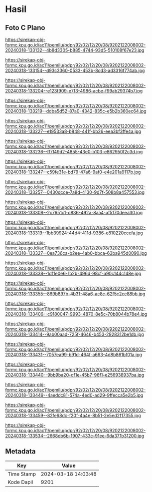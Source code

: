# Hasil

## Foto C Plano

https://sirekap-obj-formc.kpu.go.id/ac11/pemilu/pdpr/92/02/12/20/08/9202122008002-20240318-133132--4b8d3305-b885-4744-93d5-510108f67e23.jpg

https://sirekap-obj-formc.kpu.go.id/ac11/pemilu/pdpr/92/02/12/20/08/9202122008002-20240318-133154--d93c3360-0533-453b-8cd3-ad3316f774ab.jpg

https://sirekap-obj-formc.kpu.go.id/ac11/pemilu/pdpr/92/02/12/20/08/9202122008002-20240318-133204--e123f909-e7f3-4986-acbe-f99ab29374b7.jpg

https://sirekap-obj-formc.kpu.go.id/ac11/pemilu/pdpr/92/02/12/20/08/9202122008002-20240318-133219--ddba5d52-87a0-4342-835c-e5b2b360ec64.jpg

https://sirekap-obj-formc.kpu.go.id/ac11/pemilu/pdpr/92/02/12/20/08/9202122008002-20240318-133227--e19533a8-b848-441f-bb26-eea3bf3ffe4a.jpg

https://sirekap-obj-formc.kpu.go.id/ac11/pemilu/pdpr/92/02/12/20/08/9202122008002-20240318-133236--ff7f49d2-4855-43e0-b103-e862950f2c3d.jpg

https://sirekap-obj-formc.kpu.go.id/ac11/pemilu/pdpr/92/02/12/20/08/9202122008002-20240318-133247--c59fe31e-bd79-47a6-9af0-e4e201a9117b.jpg

https://sirekap-obj-formc.kpu.go.id/ac11/pemilu/pdpr/92/02/12/20/08/9202122008002-20240318-133257--0430dcce-7a8d-4130-9d7f-508b8a457553.jpg

https://sirekap-obj-formc.kpu.go.id/ac11/pemilu/pdpr/92/02/12/20/08/9202122008002-20240318-133308--2c7651c1-d836-492a-8aa4-af5170deea30.jpg

https://sirekap-obj-formc.kpu.go.id/ac11/pemilu/pdpr/92/02/12/20/08/9202122008002-20240318-133319--1bb39924-44d4-411d-9386-e810220ccefa.jpg

https://sirekap-obj-formc.kpu.go.id/ac11/pemilu/pdpr/92/02/12/20/08/9202122008002-20240318-133327--0ea736ca-b2ee-4ab0-bbca-63ba945d0090.jpg

https://sirekap-obj-formc.kpu.go.id/ac11/pemilu/pdpr/92/02/12/20/08/9202122008002-20240318-133338--1df1e0e6-1b2b-496d-98cf-a90c144c148e.jpg

https://sirekap-obj-formc.kpu.go.id/ac11/pemilu/pdpr/92/02/12/20/08/9202122008002-20240318-133355--869b897b-4b31-48a6-ac8c-62f5c2ce88bb.jpg

https://sirekap-obj-formc.kpu.go.id/ac11/pemilu/pdpr/92/02/12/20/08/9202122008002-20240318-133406--c9180047-9993-4870-8e5c-70b8044b78e4.jpg

https://sirekap-obj-formc.kpu.go.id/ac11/pemilu/pdpr/92/02/12/20/08/9202122008002-20240318-133414--9ab00aad-725f-4646-b453-2928312be1db.jpg

https://sirekap-obj-formc.kpu.go.id/ac11/pemilu/pdpr/92/02/12/20/08/9202122008002-20240318-133431--7057ea99-b91d-464f-a663-4d8b861bf01a.jpg

https://sirekap-obj-formc.kpu.go.id/ac11/pemilu/pdpr/92/02/12/20/08/9202122008002-20240318-133440--9bb9ba20-df1e-45b7-96f1-e256938937ba.jpg

https://sirekap-obj-formc.kpu.go.id/ac11/pemilu/pdpr/92/02/12/20/08/9202122008002-20240318-133449--4aeddc81-574a-4ed0-ad29-9ffecca5e2b5.jpg

https://sirekap-obj-formc.kpu.go.id/ac11/pemilu/pdpr/92/02/12/20/08/9202122008002-20240318-133459--82fe68dc-f20f-4a4e-8b51-2e5ed2f17355.jpg

https://sirekap-obj-formc.kpu.go.id/ac11/pemilu/pdpr/92/02/12/20/08/9202122008002-20240318-133534--2668db6b-1907-433c-91ee-6da371b31200.jpg


## Metadata

| Key        | Value               |
| ---------- | ------------------- |
| Time Stamp | 2024-03-18 14:03:48 |
| Kode Dapil | 9201                |



